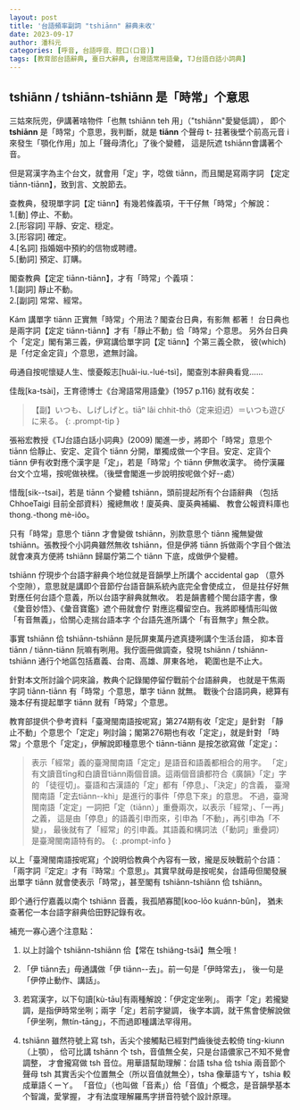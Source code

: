 ```yaml
---
layout: post
title: '台語頻率副詞 "tshiānn" 辭典未收'
date: 2023-09-17
author: 潘科元
categories: [呼音, 台語呼音、腔口(口音)]
tags: [教育部台語辭典, 臺日大辭典, 台灣語常用語彙, TJ台語白話小詞典]
---
```


## tshiānn / tshiānn-tshiānn 是「時常」个意思

三姑來阮兜，伊講著啥物件「也無 tshiānn teh 用」（"tshiānn"愛變低調），
即个 **tshiānn** 是「時常」个意思，我判斷，就是 **tiānn** 个聲母 t-
拄著後壁个前高元音 i 來發生「顎化作用」加上「聲母清化」了後个變體，
這是阮遮 tshiānn會講著个音。

但是寫漢字為主个台文，就會用「定」字，唸做 tiānn，而且閣是寫兩字詞
【定定 tiānn-tiānn】，致到言、文脫節去。

查教典，發現單字詞【定 tiānn】有幾若條義項，干干仔無「時常」个解說：  
1.[動] 停止、不動。  
2.[形容詞] 平靜、安定、穏定。  
3.[形容詞] 確定。  
4.[名詞] 指婚姻中預約的信物或聘禮。  
5.[動詞] 預定、訂購。

閣查教典【定定 tiānn-tiānn】，才有「時常」个義項：  
1.[副詞] 靜止不動。  
2.[副詞] 常常、經常。

Kám 講單字 tiānn 正實無「時常」个用法？閣查台日典，有影無 都著！
台日典也是兩字詞【定定 tiānn-tiānn】才有「靜止不動」佮「時常」个意思。
另外台日典个「定定」閣有第三義，伊寫講佮單字詞【定 tiānn】个第三義仝款，
彼(which)是「付定金定貨」个意思，遮無討論。

毋通自按呢懷疑人生、懷憂餒志[huâi-iu.-lué-tsì]，閣查別本辭典看覓……

佳哉[ka-tsài]，王育德博士《台灣語常用語彙》(1957 p.116) 就有收矣：

> 【副】いつも、しげしげと。tiāⁿ lâi chhit-thô（定来𨑨迌）＝いつも遊びに来る。
{: .prompt-tip }

張裕宏教授《TJ台語白話小詞典》(2009) 閣進一步，將即个「時常」意思个 tiānn
佮靜止、安定、定貨个 tiānn 分開，單獨成做一个字目。安定、定貨个 tiānn
伊有收對應个漢字是「定」，若是「時常」个 tiānn 伊無收漢字。
徛佇漢羅台文个立場，按呢做袂䆀。（後壁會閣進一步說明按呢做个好\--處）

惜哉[sik\--tsai]，若是 tiānn 个變體 tshiānn，頭前提起所有个台語辭典
（包括 ChhoeTaigi 目前全部資料）攏總無收！廈英典、廈英典補編、
教會公報資料庫也 thong.-thong mè-iôo。

只有「時常」意思个 tiānn 才會變做 tshiānn，別款意思个 tiānn 攏無變做
tshiānn。張教授个小詞典雖然無收 tshiānn，但是伊將 tiānn 拆做兩个字目个做法
就會凍真方便將 tshiānn 歸屬佇第二个 tiānn 下底，成做伊个變體。

tshiānn 佇現步个台語字辭典个地位就是音韻學上所講个 accidental gap
（意外个空隙），意思就是講即个音節佇台語音韻系統內底完全會使成立，
但是拄仔好無對應任何台語个意義，所以台語字辭典就無收。
若是韻書體个閩台語字書，像《彙音妙悟》、《彙音寶鑑》遮个冊就會佇
對應迄欄留空白。我將即種情形叫做「有音無義」，佮關心走揣台語本字
个台語先進所講个「有音無字」無仝款。

事實 tshiānn 佮 tshiānn-tshiānn 是阮屏東萬丹遮真捷咧講个生活台語，
抑本音 tiānn / tiānn-tiānn 阮嘛有咧用。我佇面冊做調查，發現
tshiānn / tshiānn-tshiānn 通行个地區包括嘉義、台南、高雄、屏東各地，
範圍也是不止大。

針對本文所討論个詞來論，教典个記錄閣停留佇戰前个台語辭典，
也就是干焦兩字詞 tiānn-tiānn 有「時常」个意思，單字 tiānn 就無。
戰後个台語詞典，總算有幾本仔有提起單字 tiānn 就有「時常」个意思。

教育部提供个參考資料「臺灣閩南語按呢寫」第274期有收「定定」是針對
「靜止不動」个意思个「定定」咧討論；閣第276期也有收「定定」，就是針對
「時常」个意思个「定定」，伊解說即種意思个 tiānn-tiānn 是按怎欲寫做「定定」：

> 表示「經常」義的臺灣閩南語「定定」是語音和語義都相合的用字。
「定」有文讀音tīng和白讀音tiānn兩個音讀。這兩個音讀都符合《廣韻》「定」字的
「徒徑切」。臺語和古漢語的「定」都有「停息」、「決定」的含義，
臺灣閩南語「定去tiānn--khì」是進行的事件「停息下來」的意思。
不過，臺灣閩南語「定定」一詞把「定（tiānn）」重疊兩次，以表示「經常」、「一再」之義，
這是由「停息」的語義引申而來，引申為「不動」，再引申為「不變」，
最後就有了「經常」的引申義。其語義和構詞法（「動詞」重疊詞）是臺灣閩南語特有的。
{: .prompt-info }

以上「臺灣閩南語按呢寫」个說明佮教典个內容有一致，攏是反映戰前个台語：
「兩字詞『定定』才有『時常』个意思」。其實早就毋是按呢矣，台語毋但閣發展出單字
tiānn 就會使表示「時常」，甚至閣有 tshiānn-tshiānn 佮 tshiānn。

即个通行佇嘉義以南个 tshiānn 音義，我孤陋寡聞[koo-lōo kuánn-bûn]，
猶未查著佗一本台語字辭典佮田野記錄有收。

補充一寡心適个注意點：

1. 以上討論个 tshiānn-tshiānn 佮【常在 tshiâng-tsāi】無仝哦！

2. 「伊 tiānn去」毋通講做「伊 tiānn\--去」。前一句是「伊時常去」，
後一句是「伊停止動作、講話」。

3. 若寫漢字，以下句讀[kù-tāu]有兩種解說：「伊定定坐咧」。
兩字「定」若攏變調，是指伊時常坐咧；兩字「定」若前字變調，
後字本調，就干焦會使解說做「伊坐咧，無tín-tāng」，不而過即種講法罕得用。

4. tshiānn 雖然符號上寫 tsh，舌尖个接觸點已經對門齒後徙去較倚 tíng-kiunn（上顎），
佮可比講 tshānn 个 tsh，音值無仝矣，只是台語儂家己不知不覺會調整，
才會攏寫做 tsh 音位。用華語幫助理解：台語 tsha 佮 tshia 兩音節个聲母 tsh
其實舌尖个位置無仝（所以音值就無仝），tsha 像華語ㄘㄚ，tshia 較成華語ㄑーㄚ。
「音位」（也叫做「音素」）佮「音值」个概念，是音韻學基本个智識，愛掌握，
才有法度理解羅馬字拼音符號个設計原理。

